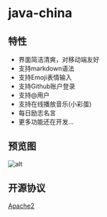 # java-china

## 特性

- 界面简洁清爽，对移动端友好
- 支持markdown语法
- 支持Emoji表情输入
- 支持Github账户登录
- 支持@用户
- 支持在线播放音乐(小彩蛋)
- 每日励志名言
- 更多功能还在开发...

## 预览图 

![alt](http://7xsk2r.com2.z0.glb.clouddn.com/QQ20160417-0.png)

## 开源协议

[Apache2](https://github.com/junicorn/java-china/blob/master/LICENSE)

